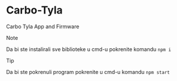 # Carbo-Tyla
Carbo Tyla App and Firmware

> [!Note]
> Da bi ste instalirali sve biblioteke u cmd-u pokrenite komandu `npm i`

> [!Tip]
> Da bi ste pokrenuli program pokrenite u cmd-u komandu `npm start`
